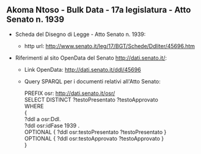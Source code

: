 ## Akoma Ntoso - Bulk Data - 17a legislatura - Atto Senato n. 1939 ##

* Scheda del Disegno di Legge - Atto Senato n. 1939:
	* http url: http://www.senato.it/leg/17/BGT/Schede/Ddliter/45696.htm

* Riferimenti al sito OpenData del Senato http://dati.senato.it/:
	* Link OpenData: http://dati.senato.it/ddl/45696
	* Query SPARQL per i documenti relativi all'Atto Senato:

        PREFIX osr: <http://dati.senato.it/osr/>  
		SELECT DISTINCT ?testoPresentato ?testoApprovato  
		WHERE  
		{  
		    ?ddl a osr:Ddl.  
		    ?ddl osr:idFase 1939 .  
		    OPTIONAL { ?ddl osr:testoPresentato ?testoPresentato }  
		    OPTIONAL { ?ddl osr:testoApprovato ?testoApprovato }  
		}
		
